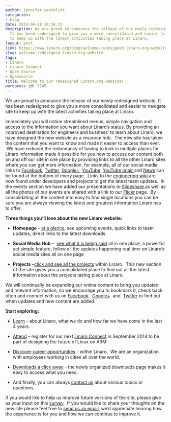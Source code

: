 ```yaml
---
author: jennifer.castelino
categories:
- blog
date: 2014-04-28 14:34:21
description: We are proud to announce the release of our newly redesigned website.
  It has been redesigned to give you a more consolidated and easier to navigate site
  to keep up with the latest activities taking place at Linaro.
layout: post
link: https://www.linaro.org/blog/welcome-redesigned-linaro-org-website/
slug: welcome-redesigned-linaro-org-website
tags:
- Linaro
- Linaro Connect
- Open Source
- Opensource
title: Welcome to our redesigned Linaro.org website!
wordpress_id: 5745
---
```


We are proud to announce the release of our newly redesigned website. It has been redesigned to give you a more consolidated and easier to navigate site to keep up with the latest activities taking place at Linaro.

Immediately you will notice streamlined menus, simple navigation and access to the information you want about Linaro’s status. By providing an improved destination for engineers and business’ to learn about Linaro, we have designed the new website as a resource hub.  The new site has taken the content that you want to know and made it easier to access than ever.  We have reduced the redundancy of having to look in multiple places for Linaro information made it possible for you now to access our content both on and off our site in one place by providing links to all the other Linaro sites where you can get more information, for example, all of our social media links to [Facebook](https://www.facebook.com/LinaroOrg), [Twitter](https://twitter.com/linaroorg), [Google+](https://plus.google.com/+LinaroOnAir), [YouTube,](https://www.youtube.com/user/linaroorg?sub_confirmation=1) [YouTube onair ](https://www.youtube.com/user/linaroOnAir?sub_confirmation=1)and [News](https://www.linaro.org/hub/) can be found at the bottom of every page.  Links to the [engineering wiki ](https://wiki.linaro.org/FrontPage)are now found under developers and projects to get the latest team updates.  In the events section we have added our presentations to [Slideshare ](http://www.slideshare.net/linaroorg/)as well as all the photos of our events are shared with a link to our [Flickr](https://www.flickr.com/photos/linaroorg/sets/72157641218034675/) page.  By consolidating all the content into easy to find single locations you can be sure you are always viewing the latest and greatest information Linaro has to offer.

**Three things you’ll love about the new Linaro website:**

  * **Homepage** – [at a glance](https://www.linaro.org/), see upcoming events, quick links to team updates, direct links to the latest downloads.

  * **Social Media Hub** –  [see what it is being said](https://www.linaro.org/social/) all in one place, a powerful yet simple feature, follow all the updates happening real time on Linaro’s social media sites all on one page

  * **Projects** –[click and see all the projects](https://www.linaro.org/projects/) within Linaro.  This new section of the site gives you a consolidated place to find out all the latest information about the projects taking place at Linaro.
  
We will continually be expanding our online content to bring you updated and relevant information, so we encourage you to bookmark it, check back often and connect with us on [Facebook](https://www.facebook.com/LinaroOrg),  [Google+](https://plus.google.com/+LinaroOnAir)  and  [Twitter](https://twitter.com/linaroorg) to find out when updates and new content are added.

**Start exploring:**

  * [Learn](https://www.linaro.org/about/) - about Linaro, what we do and how far we have come in the last 4 years.

  * [Attend](https://www.linaro.org/connect/lcu/lcu14/) – register for our next [Linaro Connect](https://www.linaro.org/connect/lcu/lcu14/) in September 2014 to be part of designing the future of Linux on ARM

  * [Discover career opportunities](https://www.linaro.org/careers/) - within Linaro.  We are an organization with employees working in cities all over the world.

  * [Downloads a click away](https://www.linaro.org/downloads/) - the newly organized downloads page makes it easy to access what you need.

  * And finally, you can always [contact us](https://www.linaro.org/contact/) about various topics or questions.


If you would like to help us improve future versions of the site, please give us your input on this [survey](https://www.surveymonkey.com/s/KBBWJ8Z).  If you would like to share your thoughts on the new site please feel free to [send us an email](https://www.linaro.org/contact/), we’d appreciate hearing how the experience is for you and how we can continue to improve it.